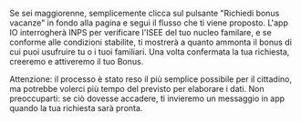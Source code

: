Se sei maggiorenne, semplicemente clicca sul pulsante "Richiedi bonus vacanze" in fondo alla pagina e segui il flusso che ti viene proposto. L'app IO interrogherà INPS per verificare l'ISEE del tuo nucleo familare, e se conforme alle condizioni stabilite, ti mostrerà a quanto ammonta il bonus di cui puoi usufruire tu o i tuoi familiari. Una volta confermata la tua richiesta, creeremo e attiveremo il tuo Bonus. 

Attenzione: il processo è stato reso il più semplice possibile per il cittadino, ma potrebbe volerci più tempo del previsto per elaborare i dati. Non preoccuparti: se ciò dovesse accadere, ti invieremo un messaggio in app quando la tua richiesta sarà pronta.
